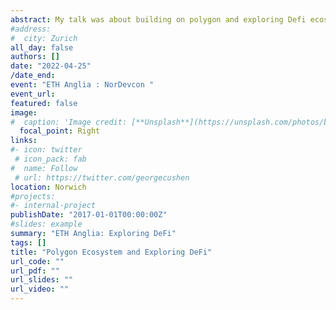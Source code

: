 ```yaml
---
abstract: My talk was about building on polygon and exploring Defi ecosystem 
#address:
#  city: Zurich
all_day: false
authors: []
date: "2022-04-25"
/date_end: 
event: "ETH Anglia : NorDevcon "
event_url:
featured: false
image:
#  caption: 'Image credit: [**Unsplash**](https://unsplash.com/photos/bzdhc5b3Bxs)'
  focal_point: Right
links:
#- icon: twitter
 # icon_pack: fab
#  name: Follow
 # url: https://twitter.com/georgecushen
location: Norwich
#projects:
#- internal-project
publishDate: "2017-01-01T00:00:00Z"
#slides: example
summary: "ETH Anglia: Exploring DeFi" 
tags: []
title: "Polygon Ecosystem and Exploring DeFi"
url_code: ""
url_pdf: ""
url_slides: ""
url_video: ""
---
```



